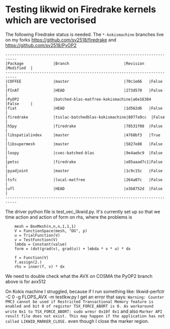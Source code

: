# Testing likwid on Firedrake kernels which are vectorised

The following Firedrake status is needed. The `*-kokismachine` branches live on my forks
https://github.com/sv2518/firedrake and https://github.com/sv2518/PyOP2
```
---------------------------------------------------------------------------
|Package             |Branch                        |Revision  |Modified  |
---------------------------------------------------------------------------
|COFFEE              |master                        |70c1e66   |False     |
|FInAT               |HEAD                          |273d570   |False     |
|PyOP2               |batched-blas-matfree-kokismachine|a6e16384  |False     |
|fiat                |HEAD                          |1d562d6   |False     |
|firedrake           |tsslac-batchedblas-kokismachine|8077a9cc  |False     |
|h5py                |firedrake                     |78531f08  |False     |
|libspatialindex     |master                        |4768bf3   |True      |
|libsupermesh        |master                        |5827e88   |False     |
|loopy               |cvec-batched-blas             |9e4aebc9  |False     |
|petsc               |firedrake                     |e85aaad7c1|False     |
|pyadjoint           |master                        |1c9c15c   |False     |
|tsfc                |local-matfree                 |264a07c   |False     |
|ufl                 |HEAD                          |e3b8752d  |False     |
---------------------------------------------------------------------------
```

The driver python file is test_vec_likwid.py. It's currently set up so that we
time action and action of form on rhs, where the problems is 
```
    mesh = BoxMesh(n,n,n,1,1,1)
    V = FunctionSpace(mesh, "DG", p)
    u = TrialFunction(V)
    v = TestFunction(V)
    lmbda = Constant(value)
    form = (dot(grad(v), grad(u)) + lmbda * v * u) * dx

    f = Function(V)
    f.assign(2.)
    rhs = inner(f, v) * dx
```

We need to double check what the AVX on COSMA the PyOP2 branch above is for avx512

On Kokis machine I struggled, because if I run something like: likwid-perfctr -C 0 -g FLOPS_AVX -m testlkw.py 
I get an error that says: `Warning: Counter PMC3 cannot be used if Restricted Transactional Memory feature is enabled and
         bit 0 of register TSX_FORCE_ABORT is 0. As workaround write 0x1 to TSX_FORCE_ABORT:
         sudo wrmsr 0x10f 0x1` and also `Marker API result file does not exist. This may happen if the application has not called LIKWID_MARKER_CLOSE.` even though I close the marker region.
